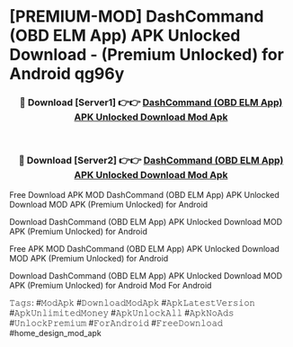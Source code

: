 # [PREMIUM-MOD] DashCommand (OBD ELM App) APK Unlocked Download - (Premium Unlocked) for Android qg96y



<div align="center">
<h3>🔴 Download [Server1] 👉👉 <a href="https://momento.my/?title=DashCommand_(OBD_ELM_App)_APK_Unlocked_Download">DashCommand (OBD ELM App) APK Unlocked Download Mod Apk</a></h3><br>

<h3>🔴 Download [Server2] 👉👉 <a href="https://momento.my/?title=DashCommand_(OBD_ELM_App)_APK_Unlocked_Download">DashCommand (OBD ELM App) APK Unlocked Download Mod Apk</a></h3>
</div>



Free Download APK MOD DashCommand (OBD ELM App) APK Unlocked Download MOD APK (Premium Unlocked) for Android

Download DashCommand (OBD ELM App) APK Unlocked Download MOD APK (Premium Unlocked) for Android

Free APK MOD DashCommand (OBD ELM App) APK Unlocked Download MOD APK (Premium Unlocked) for Android

Download DashCommand (OBD ELM App) APK Unlocked Download MOD APK (Premium Unlocked) for Android Mod For Android

𝚃𝚊𝚐𝚜: #𝙼𝚘𝚍𝙰𝚙𝚔 #𝙳𝚘𝚠𝚗𝚕𝚘𝚊𝚍𝙼𝚘𝚍𝙰𝚙𝚔 #𝙰𝚙𝚔𝙻𝚊𝚝𝚎𝚜𝚝𝚅𝚎𝚛𝚜𝚒𝚘𝚗 #𝙰𝚙𝚔𝚄𝚗𝚕𝚒𝚖𝚒𝚝𝚎𝚍𝙼𝚘𝚗𝚎𝚢 #𝙰𝚙𝚔𝚄𝚗𝚕𝚘𝚌𝚔𝙰𝚕𝚕 #𝙰𝚙𝚔𝙽𝚘𝙰𝚍𝚜 #𝚄𝚗𝚕𝚘𝚌𝚔𝙿𝚛𝚎𝚖𝚒𝚞𝚖 #𝙵𝚘𝚛𝙰𝚗𝚍𝚛𝚘𝚒𝚍 #𝙵𝚛𝚎𝚎𝙳𝚘𝚠𝚗𝚕𝚘𝚊𝚍 #home_design_mod_apk
